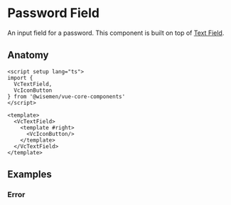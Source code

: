 # Password Field

An input field for a password.
This component is built on top of [Text Field](/packages/components-next/components/text-field/text-field.html).

<ComponentPreview name="password-field/examples/main" />

## Anatomy

```vue
<script setup lang="ts">
import {
  VcTextField,
  VcIconButton
} from '@wisemen/vue-core-components'
</script>

<template>
  <VcTextField>
    <template #right>
      <VcIconButton/>
    </template>
  </VcTextField>
</template>
```

<!-- @include: ./password-field-meta.md -->

## Examples

### Error

<ComponentPreview name="password-field/examples/error" />